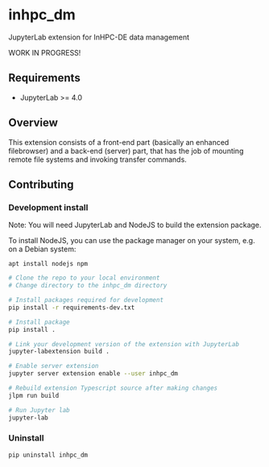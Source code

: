 # inhpc_dm

JupyterLab extension for InHPC-DE data management

WORK IN PROGRESS!

## Requirements

* JupyterLab >= 4.0

## Overview

This extension consists of a front-end part (basically an enhanced filebrowser) and a back-end (server) part,
that has the job of mounting remote file systems and invoking transfer commands.


## Contributing

### Development install

Note: You will need JupyterLab and NodeJS to build the extension package.

To install NodeJS, you can use the package manager on your system, e.g.
on a Debian system:

```
apt install nodejs npm
```


```bash
# Clone the repo to your local environment
# Change directory to the inhpc_dm directory

# Install packages required for development
pip install -r requirements-dev.txt

# Install package
pip install .

# Link your development version of the extension with JupyterLab
jupyter-labextension build .

# Enable server extension
jupyter server extension enable --user inhpc_dm

# Rebuild extension Typescript source after making changes
jlpm run build

# Run Jupyter lab
jupyter-lab
```

### Uninstall

```bash
pip uninstall inhpc_dm
```
